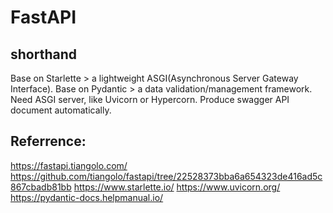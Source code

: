 # FastAPI

## shorthand

Base on Starlette > a lightweight ASGI(Asynchronous Server Gateway Interface).
Base on Pydantic > a data validation/management framework.
Need ASGI server, like Uvicorn or Hypercorn.
Produce swagger API document automatically.

## Referrence:

https://fastapi.tiangolo.com/
https://github.com/tiangolo/fastapi/tree/22528373bba6a654323de416ad5c867cbadb81bb
https://www.starlette.io/
https://www.uvicorn.org/
https://pydantic-docs.helpmanual.io/